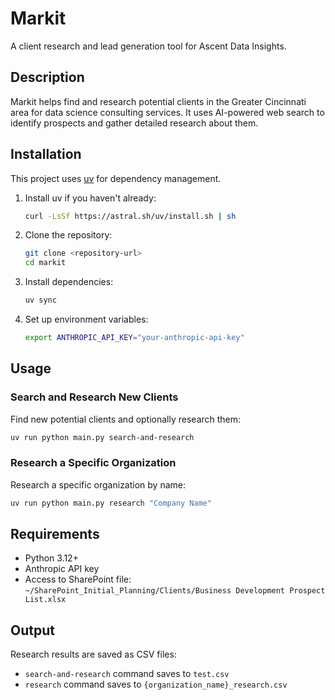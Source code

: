# Markit

A client research and lead generation tool for Ascent Data Insights.

## Description

Markit helps find and research potential clients in the Greater Cincinnati area for data science consulting services. It uses AI-powered web search to identify prospects and gather detailed research about them.

## Installation

This project uses [uv](https://docs.astral.sh/uv/) for dependency management.

1. Install uv if you haven't already:
   ```bash
   curl -LsSf https://astral.sh/uv/install.sh | sh
   ```

2. Clone the repository:
   ```bash
   git clone <repository-url>
   cd markit
   ```

3. Install dependencies:
   ```bash
   uv sync
   ```

4. Set up environment variables:
   ```bash
   export ANTHROPIC_API_KEY="your-anthropic-api-key"
   ```

## Usage

### Search and Research New Clients

Find new potential clients and optionally research them:

```bash
uv run python main.py search-and-research
```

### Research a Specific Organization

Research a specific organization by name:

```bash
uv run python main.py research "Company Name"
```

## Requirements

- Python 3.12+
- Anthropic API key
- Access to SharePoint file: `~/SharePoint_Initial_Planning/Clients/Business Development Prospect List.xlsx`

## Output

Research results are saved as CSV files:
- `search-and-research` command saves to `test.csv`
- `research` command saves to `{organization_name}_research.csv`
